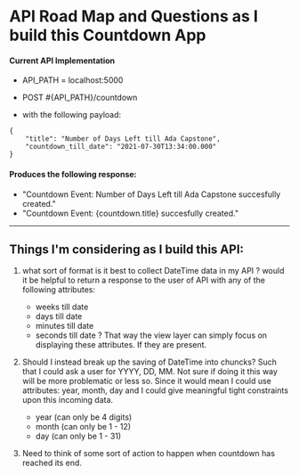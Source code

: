 # API Road Map and Questions as I build this Countdown App

#### Current API Implementation
- API_PATH = localhost:5000

- POST #{API_PATH}/countdown
- with the following payload:

```
{
    "title": "Number of Days Left till Ada Capstone",
    "countdown_till_date": "2021-07-30T13:34:00.000"
}
```

#### Produces the following response:
- "Countdown Event:  Number of Days Left till Ada Capstone succesfully created."
- "Countdown Event: {countdown.title} succesfully created."

<hr>

## Things I'm considering as I build this API:

1. what sort of format is it best to collect DateTime data in my API ? 
would it be helpful to return a response to the user of API with any of the following attributes:
    - weeks till date
    - days till date
    - minutes till date
    - seconds till date ?
That way the view layer can simply focus on displaying these attributes. If they are present.

2. Should I instead break up the saving of DateTime into chuncks? Such that I could ask a user for YYYY, DD, MM. Not sure if doing it this way will be more problematic or less so. Since it would mean I could use attributes: year, month, day and I could give meaningful tight constraints upon this incoming data.
    - year (can only be 4 digits)
    - month (can only be 1 - 12)
    - day (can only be 1 - 31)

3. Need to think of some sort of action to happen when countdown has reached its end. 